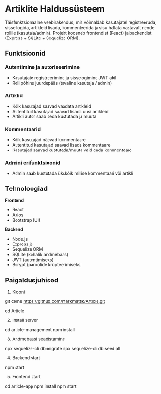 # Artiklite Haldussüsteem

Täisfunktsionaalne veebirakendus, mis võimaldab kasutajatel registreeruda, sisse logida, artikleid lisada, kommenteerida ja sisu hallata vastavalt nende rollile (kasutaja/admin). Projekt koosneb frontendist (React) ja backendist (Express + SQLite + Sequelize ORM).

## Funktsioonid

### Autentimine ja autoriseerimine
- Kasutajate registreerimine ja sisselogimine JWT abil
- Rollipõhine juurdepääs (tavaline kasutaja / admin)

### Artiklid
- Kõik kasutajad saavad vaadata artikleid
- Autentitud kasutajad saavad lisada uusi artikleid
- Artikli autor saab seda kustutada ja muuta

### Kommentaarid
- Kõik kasutajad näevad kommentaare
- Autentitud kasutajad saavad lisada kommentaare
- Kasutajad saavad kustutada/muuta vaid enda kommentaare

### Admini erifunktsioonid
- Admin saab kustutada ükskõik millise kommentaari või artikli

## Tehnoloogiad

**Frontend**
- React
- Axios
- Bootstrap (UI)

**Backend**
- Node.js
- Express.js
- Sequelize ORM
- SQLite (kohalik andmebaas)
- JWT (autentimiseks)
- Bcrypt (paroolide krüpteerimiseks)

## Paigaldusjuhised

1. Klooni

  git clone https://github.com/markmattik/Article.git
  
  cd Article

2. Install server

  cd article-management
  npm install

3. Andmebaasi seadistamine

  npx sequelize-cli db:migrate
  npx sequelize-cli db:seed:all

4. Backend start

  npm start


5. Frontend start

cd article-app
npm install
npm start



